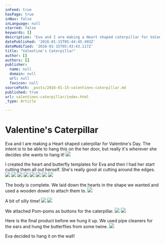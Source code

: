 ```yaml
---
inFeed: true
hasPage: true
inNav: false
inLanguage: null
starred: false
keywords: []
description: "Eva and I are making a Heart shaped caterpillar for Valentine's Day."
datePublished: '2016-01-15T05:44:45.493Z'
dateModified: '2016-01-15T05:43:43.117Z'
title: "Valentine's Caterpillar"
author: []
authors: []
publisher:
  name: null
  domain: null
  url: null
  favicon: null
sourcePath: _posts/2016-01-15-valentines-caterpillar.md
published: true
url: valentines-caterpillar/index.html
_type: Article

---
```

# Valentine's Caterpillar

Eva and I are making a Heart shaped caterpillar for Valentine's Day.  The intent is to be able to hang this on the her door, but really it's wherever she decides she wants to hang it!
![](https://the-grid-user-content.s3-us-west-2.amazonaws.com/759cde5d-d5d0-4e1c-b60b-334ec6ab2c5c.jpg)

I created the heart and butterfly templates for Eva and then I had her start cutting them all out herself.  She's really good at cutting around the edges.
![](https://the-grid-user-content.s3-us-west-2.amazonaws.com/33187856-c46f-408f-9204-5ee9f8f299bb.jpg)
![](https://the-grid-user-content.s3-us-west-2.amazonaws.com/3e3b4818-f5e4-47fa-b932-9afbd4b436ea.jpg)
![](https://the-grid-user-content.s3-us-west-2.amazonaws.com/9cfd1f6a-8f71-4d55-84fb-2acbed9556c6.jpg)
![](https://the-grid-user-content.s3-us-west-2.amazonaws.com/b25bb46f-ca12-4eae-9612-a2a2b8654fd6.jpg)
![](https://the-grid-user-content.s3-us-west-2.amazonaws.com/f36002e1-1553-4b9f-b8e4-2b0f5e27bab6.jpg)
![](https://the-grid-user-content.s3-us-west-2.amazonaws.com/83474368-e81e-45c6-9790-20c72832a2f5.jpg)
![](https://the-grid-user-content.s3-us-west-2.amazonaws.com/2ca4a77e-0097-4aff-a9d7-f81f4af10a35.jpg)
![](https://the-grid-user-content.s3-us-west-2.amazonaws.com/a58826b1-ffc3-49c5-859a-83bf7a7d8aed.jpg)

The body is complete. We laid down the hearts in the shape we wanted and used a wooden dowel to attach them to.
![](https://the-grid-user-content.s3-us-west-2.amazonaws.com/1304b31c-5388-4385-82b8-cd9f99bdfa3d.jpg)

A bit of silly time!
![](https://the-grid-user-content.s3-us-west-2.amazonaws.com/f8d247b0-bed0-4a23-a8ab-ae6d227661de.jpg)
![](https://the-grid-user-content.s3-us-west-2.amazonaws.com/385de087-7fc4-4003-a61b-fd6be17357f7.jpg)

We attached Pom-poms as buttons for the caterpillar.
![](https://the-grid-user-content.s3-us-west-2.amazonaws.com/dee637a3-923e-4764-bfbf-af82171855c2.jpg)
![](https://the-grid-user-content.s3-us-west-2.amazonaws.com/bb677af3-4477-4796-a9f1-2d05da702be0.jpg)

Here is the final product before we hung it up. We used pipe cleaners for the ears and hung the butterflies from some twine.
![](https://the-grid-user-content.s3-us-west-2.amazonaws.com/f725815f-f805-4867-9104-b777bd05ba09.jpg)

Eva decided to hang it on the wall!